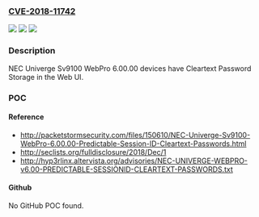 ### [CVE-2018-11742](https://cve.mitre.org/cgi-bin/cvename.cgi?name=CVE-2018-11742)
![](https://img.shields.io/static/v1?label=Product&message=n%2Fa&color=blue)
![](https://img.shields.io/static/v1?label=Version&message=n%2Fa&color=blue)
![](https://img.shields.io/static/v1?label=Vulnerability&message=n%2Fa&color=brighgreen)

### Description

NEC Univerge Sv9100 WebPro 6.00.00 devices have Cleartext Password Storage in the Web UI.

### POC

#### Reference
- http://packetstormsecurity.com/files/150610/NEC-Univerge-Sv9100-WebPro-6.00.00-Predictable-Session-ID-Cleartext-Passwords.html
- http://seclists.org/fulldisclosure/2018/Dec/1
- http://hyp3rlinx.altervista.org/advisories/NEC-UNIVERGE-WEBPRO-v6.00-PREDICTABLE-SESSIONID-CLEARTEXT-PASSWORDS.txt

#### Github
No GitHub POC found.

